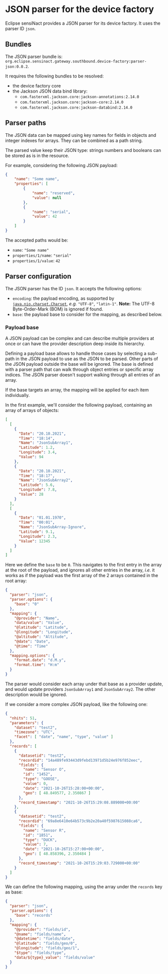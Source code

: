 # JSON parser for the device factory

Eclipse sensiNact provides a JSON parser for its device factory.
It uses the parser ID `json`.

## Bundles

The JSON parser bundle is: `org.eclipse.sensinact.gateway.southbound.device-factory:parser-json:0.0.2`.

It requires the following bundles to be resolved:
* the device factory core
* the Jackson JSON data bind library:
  * `com.fasterxml.jackson.core:jackson-annotations:2.14.0`
  * `com.fasterxml.jackson.core:jackson-core:2.14.0`
  * `com.fasterxml.jackson.core:jackson-databind:2.14.0`

## Parser paths

The JSON data can be mapped using key names for fields in objects and integer indexes for arrays.
They can be combined as a path string.

The parsed value keep their JSON type: strings numbers and booleans can be stored as is in the resource.

For example, considering the following JSON payload:
```json
{
    "name": "Some name",
    "properties": [
        {
            "name": "reserved",
            "value": null
        },
        {
            "name": "serial",
            "value": 42
        }
    ]
}
```

The accepted paths would be:
* `name`: `"Some name"`
* `properties/1/name`: `"serial"`
* `properties/1/value`: `42`

## Parser configuration

The JSON parser has the ID `json`.
It accepts the following options:
* `encoding`: the payload encoding, as supported by [`java.nio.charset.Charset`](https://docs.oracle.com/en/java/javase/11/docs/api/java.base/java/nio/charset/Charset.html), *e.g.* `"UTF-8"`, `"latin-1"`.
**Note:** The UTF-8 Byte-Order-Mark (BOM) is ignored if found.
* `base`: the payload base to consider for the mapping, as described below.

### Payload base

A JSON payload can be complex and can describe multiple providers at once or can have the provider description deep inside its hierarchy.

Defining a payload base allows to handle those cases by selecting a sub-path in the JSON payload to use as the JSON to be parsed. Other parts of the JSON payload outside the base will be ignored.
The base is defined with a parser path that can walk through object entries or specific array indices. The JSON parser doesn't support walking through all entries of an array.

If the base targets an array, the mapping will be applied for each item individually.

In the first example, we'll consider the following payload, containing an array of arrays of objects:
```json
[
  [
    {
      "Date": "20.10.2021",
      "Time": "18:14",
      "Name": "JsonSubArray1",
      "Latitude": 1.2,
      "Longitude": 3.4,
      "Value": 94
    },
    {
      "Date": "20.10.2021",
      "Time": "18:17",
      "Name": "JsonSubArray2",
      "Latitude": 5.6,
      "Longitude": 7.8,
      "Value": 28
    }
  ],
  [
    {
      "Date": "01.01.1970",
      "Time": "00:01",
      "Name": "JsonSubArray-Ignore",
      "Latitude": 9.1,
      "Longitude": 2.3,
      "Value": 12345
    }
  ]
]
```

Here we define the `base` to be `0`. This navigates to the first entry in the array at the root of the payload, and ignores all other entries in the array, *i.e.* it works as if the payload was the first array of the 2 arrays contained in the root array:
```json
{
  "parser": "json",
  "parser.options": {
    "base": "0"
  },
  "mapping": {
    "@provider": "Name",
    "data/value": "Value",
    "@latitude": "Latitude",
    "@longitude": "Longitude",
    "@altitude": "Altitude",
    "@date": "Date",
    "@time": "Time"
  },
  "mapping.options": {
    "format.date": "d.M.y",
    "format.time": "H:m"
  }
}
```

The parser would consider each array under that base as a provider update, and would update providers `JsonSubArray1` and `JsonSubArray2`. The other description would be ignored.

If we consider a more complex JSON payload, like the following one:
```json
{
  "nhits": 51,
  "parameters": {
    "dataset": "test2",
    "timezone": "UTC",
    "facet": [ "date", "name", "type", "value" ]
  },
  "records": [
    {
      "datasetid": "test2",
      "recordid": "14a489fe93443d9febd13971d5b24e976f852eec",
      "fields": {
        "name": "Sensor O",
        "id": "1452",
        "type": "GOOSE",
        "value": 0,
        "date": "2021-10-26T15:28:00+00:00",
        "geo": [ 48.849577, 2.350867 ]
      },
      "record_timestamp": "2021-10-26T15:29:08.889000+00:00"
    },
    {
      "datasetid": "test2",
      "recordid": "69a8e6410e64b573c9b2e20a40f5987615088ca6",
      "fields": {
        "name": "Sensor R",
        "id": "1851",
        "type": "DUCK",
        "value": 7,
        "date": "2021-10-26T15:27:00+00:00",
        "geo": [ 48.858396, 2.350484 ]
      },
      "record_timestamp": "2021-10-26T15:29:03.729000+00:00"
    }
  ]
}
```

We can define the following mapping, using the array under the `records` key as base:
```json
{
  "parser": "json",
  "parser.options": {
    "base": "records"
  },
  "mapping": {
    "@provider": "fields/id",
    "@name": "fields/name",
    "@datetime": "fields/date",
    "@latitude": "fields/geo/0",
    "@longitude": "fields/geo/1",
    "$type": "fields/type",
    "data/${type}_value": "fields/value"
  }
}
```
